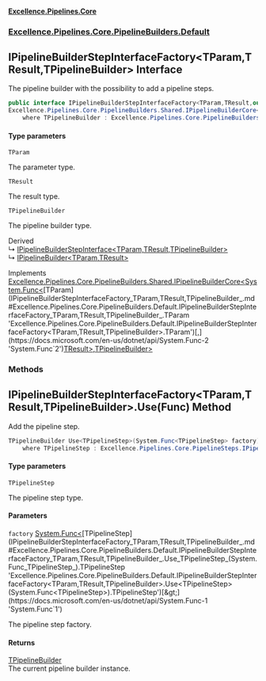 #### [Excellence.Pipelines.Core](Excellence.Pipelines.md 'Excellence.Pipelines')
### [Excellence.Pipelines.Core.PipelineBuilders.Default](Excellence.Pipelines.md#Excellence.Pipelines.Core.PipelineBuilders.Default 'Excellence.Pipelines.Core.PipelineBuilders.Default')

## IPipelineBuilderStepInterfaceFactory<TParam,TResult,TPipelineBuilder> Interface

The pipeline builder with the possibility to add a pipeline steps.

```csharp
public interface IPipelineBuilderStepInterfaceFactory<TParam,TResult,out TPipelineBuilder> :
Excellence.Pipelines.Core.PipelineBuilders.Shared.IPipelineBuilderCore<System.Func<TParam, TResult>, TPipelineBuilder>
    where TPipelineBuilder : Excellence.Pipelines.Core.PipelineBuilders.Default.IPipelineBuilderStepInterfaceFactory<TParam, TResult, TPipelineBuilder>
```
#### Type parameters

<a name='Excellence.Pipelines.Core.PipelineBuilders.Default.IPipelineBuilderStepInterfaceFactory_TParam,TResult,TPipelineBuilder_.TParam'></a>

`TParam`

The parameter type.

<a name='Excellence.Pipelines.Core.PipelineBuilders.Default.IPipelineBuilderStepInterfaceFactory_TParam,TResult,TPipelineBuilder_.TResult'></a>

`TResult`

The result type.

<a name='Excellence.Pipelines.Core.PipelineBuilders.Default.IPipelineBuilderStepInterfaceFactory_TParam,TResult,TPipelineBuilder_.TPipelineBuilder'></a>

`TPipelineBuilder`

The pipeline builder type.

Derived  
&#8627; [IPipelineBuilderStepInterface&lt;TParam,TResult,TPipelineBuilder&gt;](IPipelineBuilderStepInterface_TParam,TResult,TPipelineBuilder_.md 'Excellence.Pipelines.Core.PipelineBuilders.Default.IPipelineBuilderStepInterface<TParam,TResult,TPipelineBuilder>')  
&#8627; [IPipelineBuilder&lt;TParam,TResult&gt;](IPipelineBuilder_TParam,TResult_.md 'Excellence.Pipelines.Core.PipelineBuilders.IPipelineBuilder<TParam,TResult>')

Implements [Excellence.Pipelines.Core.PipelineBuilders.Shared.IPipelineBuilderCore&lt;](IPipelineBuilderCore_TPipelineDelegate,TPipelineBuilder_.md 'Excellence.Pipelines.Core.PipelineBuilders.Shared.IPipelineBuilderCore<TPipelineDelegate,TPipelineBuilder>')[System.Func&lt;](https://docs.microsoft.com/en-us/dotnet/api/System.Func-2 'System.Func`2')[TParam](IPipelineBuilderStepInterfaceFactory_TParam,TResult,TPipelineBuilder_.md#Excellence.Pipelines.Core.PipelineBuilders.Default.IPipelineBuilderStepInterfaceFactory_TParam,TResult,TPipelineBuilder_.TParam 'Excellence.Pipelines.Core.PipelineBuilders.Default.IPipelineBuilderStepInterfaceFactory<TParam,TResult,TPipelineBuilder>.TParam')[,](https://docs.microsoft.com/en-us/dotnet/api/System.Func-2 'System.Func`2')[TResult](IPipelineBuilderStepInterfaceFactory_TParam,TResult,TPipelineBuilder_.md#Excellence.Pipelines.Core.PipelineBuilders.Default.IPipelineBuilderStepInterfaceFactory_TParam,TResult,TPipelineBuilder_.TResult 'Excellence.Pipelines.Core.PipelineBuilders.Default.IPipelineBuilderStepInterfaceFactory<TParam,TResult,TPipelineBuilder>.TResult')[&gt;](https://docs.microsoft.com/en-us/dotnet/api/System.Func-2 'System.Func`2')[,](IPipelineBuilderCore_TPipelineDelegate,TPipelineBuilder_.md 'Excellence.Pipelines.Core.PipelineBuilders.Shared.IPipelineBuilderCore<TPipelineDelegate,TPipelineBuilder>')[TPipelineBuilder](IPipelineBuilderStepInterfaceFactory_TParam,TResult,TPipelineBuilder_.md#Excellence.Pipelines.Core.PipelineBuilders.Default.IPipelineBuilderStepInterfaceFactory_TParam,TResult,TPipelineBuilder_.TPipelineBuilder 'Excellence.Pipelines.Core.PipelineBuilders.Default.IPipelineBuilderStepInterfaceFactory<TParam,TResult,TPipelineBuilder>.TPipelineBuilder')[&gt;](IPipelineBuilderCore_TPipelineDelegate,TPipelineBuilder_.md 'Excellence.Pipelines.Core.PipelineBuilders.Shared.IPipelineBuilderCore<TPipelineDelegate,TPipelineBuilder>')
### Methods

<a name='Excellence.Pipelines.Core.PipelineBuilders.Default.IPipelineBuilderStepInterfaceFactory_TParam,TResult,TPipelineBuilder_.Use_TPipelineStep_(System.Func_TPipelineStep_)'></a>

## IPipelineBuilderStepInterfaceFactory<TParam,TResult,TPipelineBuilder>.Use<TPipelineStep>(Func<TPipelineStep>) Method

Add the pipeline step.

```csharp
TPipelineBuilder Use<TPipelineStep>(System.Func<TPipelineStep> factory)
    where TPipelineStep : Excellence.Pipelines.Core.PipelineSteps.IPipelineStep<TParam, TResult>;
```
#### Type parameters

<a name='Excellence.Pipelines.Core.PipelineBuilders.Default.IPipelineBuilderStepInterfaceFactory_TParam,TResult,TPipelineBuilder_.Use_TPipelineStep_(System.Func_TPipelineStep_).TPipelineStep'></a>

`TPipelineStep`

The pipeline step type.
#### Parameters

<a name='Excellence.Pipelines.Core.PipelineBuilders.Default.IPipelineBuilderStepInterfaceFactory_TParam,TResult,TPipelineBuilder_.Use_TPipelineStep_(System.Func_TPipelineStep_).factory'></a>

`factory` [System.Func&lt;](https://docs.microsoft.com/en-us/dotnet/api/System.Func-1 'System.Func`1')[TPipelineStep](IPipelineBuilderStepInterfaceFactory_TParam,TResult,TPipelineBuilder_.md#Excellence.Pipelines.Core.PipelineBuilders.Default.IPipelineBuilderStepInterfaceFactory_TParam,TResult,TPipelineBuilder_.Use_TPipelineStep_(System.Func_TPipelineStep_).TPipelineStep 'Excellence.Pipelines.Core.PipelineBuilders.Default.IPipelineBuilderStepInterfaceFactory<TParam,TResult,TPipelineBuilder>.Use<TPipelineStep>(System.Func<TPipelineStep>).TPipelineStep')[&gt;](https://docs.microsoft.com/en-us/dotnet/api/System.Func-1 'System.Func`1')

The pipeline step factory.

#### Returns
[TPipelineBuilder](IPipelineBuilderStepInterfaceFactory_TParam,TResult,TPipelineBuilder_.md#Excellence.Pipelines.Core.PipelineBuilders.Default.IPipelineBuilderStepInterfaceFactory_TParam,TResult,TPipelineBuilder_.TPipelineBuilder 'Excellence.Pipelines.Core.PipelineBuilders.Default.IPipelineBuilderStepInterfaceFactory<TParam,TResult,TPipelineBuilder>.TPipelineBuilder')  
The current pipeline builder instance.